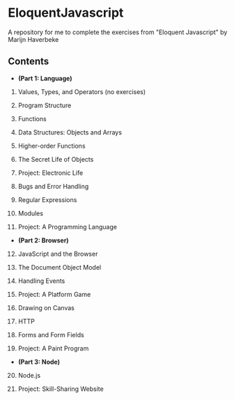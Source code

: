 # EloquentJavascript
A repository for me to complete the exercises from "Eloquent Javascript" by Marijn Haverbeke

## Contents

* **(Part 1: Language)**

1. Values, Types, and Operators (no exercises)

2. Program Structure

3. Functions

4. Data Structures: Objects and Arrays

5. Higher-order Functions

6. The Secret Life of Objects

7. Project: Electronic Life

8. Bugs and Error Handling

9. Regular Expressions

10. Modules

11. Project: A Programming Language

  * **(Part 2: Browser)**
  
12. JavaScript and the Browser

13. The Document Object Model

14. Handling Events

15. Project: A Platform Game

16. Drawing on Canvas

17. HTTP

18. Forms and Form Fields

19. Project: A Paint Program

 * **(Part 3: Node)**
  
20. Node.js

21. Project: Skill-Sharing Website
